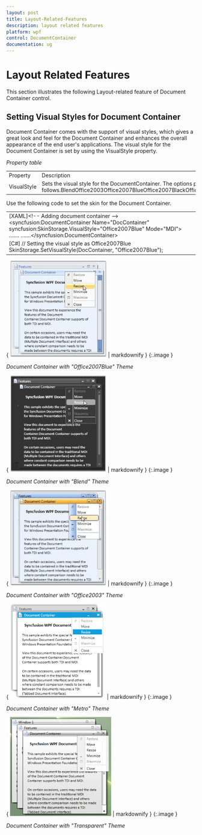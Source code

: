 ```yaml
---
layout: post
title: Layout-Related-Features
description: layout related features
platform: wpf
control: DocumentContainer
documentation: ug
---
```


# Layout Related Features

This section illustrates the following Layout-related feature of Document Container control.

## Setting Visual Styles for Document Container

Document Container comes with the support of visual styles, which gives a great look and feel for the Document Container and enhances the overall appearance of the end user's applications. The visual style for the Document Container is set by using the VisualStyle property.



_Property table_

<table>
<tr>
<td>
Property</td><td>
Description</td></tr>
<tr>
<td>
VisualStyle</td><td>
Sets the visual style for the DocumentContainer. The options provided are as follows.BlendOffice2003Office2007BlueOffice2007BlackOffice2007SilverShinyBlueShinyRedSyncOrangeVS2010MetroTransparent</td></tr>
</table>


Use the following code to set the skin for the Document Container.



<table>
<tr>
<td>
[XAML]&lt;!-- Adding document container --&gt;&lt;syncfusion:DocumentContainer Name="DocContainer" syncfusion:SkinStorage.VisualStyle="Office2007Blue" Mode="MDI"&gt;  …....  …....&lt;/syncfusion:DocumentContainer&gt;</td></tr>
<tr>
<td>
[C#] // Setting the visual style as Office2007Blue SkinStorage.SetVisualStyle(DocContainer, "Office2007Blue");  </td></tr>
</table>


{ ![](Layout-Related-Features_images/Layout-Related-Features_img1.jpeg) | markdownify }
{:.image }


_Document Container with "Office2007Blue" Theme_



{ ![](Layout-Related-Features_images/Layout-Related-Features_img2.jpeg) | markdownify }
{:.image }


_Document Container with "Blend" Theme_



{ ![](Layout-Related-Features_images/Layout-Related-Features_img3.jpeg) | markdownify }
{:.image }


_Document Container with "Office2003" Theme_



{ ![](Layout-Related-Features_images/Layout-Related-Features_img4.png) | markdownify }
{:.image }


_Document Container with "Metro" Theme_



{ ![](Layout-Related-Features_images/Layout-Related-Features_img5.png) | markdownify }
{:.image }


_Document Container with "Transparent" Theme_

